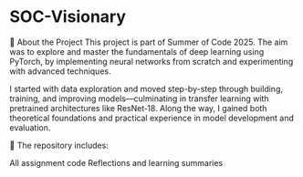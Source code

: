# SOC-Visionary
🚀 About the Project
This project is part of Summer of Code 2025. The aim was to explore and master the fundamentals of deep learning using PyTorch, by implementing neural networks from scratch and experimenting with advanced techniques.

I started with data exploration and moved step-by-step through building, training, and improving models—culminating in transfer learning with pretrained architectures like ResNet‑18. Along the way, I gained both theoretical foundations and practical experience in model development and evaluation.

📌 The repository includes:

All assignment code
Reflections and learning summaries
